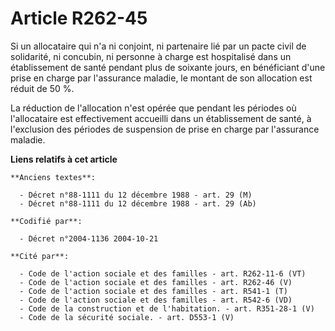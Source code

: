 # Article R262-45

Si un allocataire qui n'a ni conjoint, ni partenaire lié par un pacte civil de solidarité, ni concubin, ni personne à charge
est hospitalisé dans un établissement de santé pendant plus de soixante jours, en bénéficiant d'une prise en charge par
l'assurance maladie, le montant de son allocation est réduit de 50 %.

La réduction de l'allocation n'est opérée que pendant les périodes où l'allocataire est effectivement accueilli dans un
établissement de santé, à l'exclusion des périodes de suspension de prise en charge par l'assurance maladie.

**Liens relatifs à cet article**

	**Anciens textes**:

	  - Décret n°88-1111 du 12 décembre 1988 - art. 29 (M)
	  - Décret n°88-1111 du 12 décembre 1988 - art. 29 (Ab)

	**Codifié par**:

	  - Décret n°2004-1136 2004-10-21

	**Cité par**:

	  - Code de l'action sociale et des familles - art. R262-11-6 (VT)
	  - Code de l'action sociale et des familles - art. R262-46 (V)
	  - Code de l'action sociale et des familles - art. R541-1 (T)
	  - Code de l'action sociale et des familles - art. R542-6 (VD)
	  - Code de la construction et de l'habitation. - art. R351-28-1 (V)
	  - Code de la sécurité sociale. - art. D553-1 (V)

